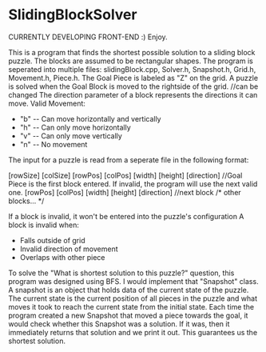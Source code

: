 # SlidingBlockSolver

CURRENTLY DEVELOPING FRONT-END :) Enjoy.

This is a program that finds the shortest possible solution to a sliding block puzzle. 
The blocks are assumed to be rectangular shapes. The program is seperated into multiple files:
slidingBlock.cpp, Solver.h, Snapshot.h, Grid.h, Movement.h, Piece.h.
The Goal Piece is labeled as "Z" on the grid. A puzzle is solved when the Goal Block is moved to the rightside of the grid. //can be changed
The direction parameter of a block represents the directions it can move.
Valid Movement:
  * "b" --  Can move horizontally and vertically
  * "h" --  Can only move horizontally
  * "v" --  Can only move vertically
  * "n" --  No movement

The input for a puzzle is read from a seperate file in the following format:

[rowSize] [colSize]
[rowPos]  [colPos]  [width] [height]  [direction]   //Goal Piece is the first block entered. If invalid, the program will use the next valid one.
[rowPos]  [colPos]  [width] [height]  [direction]   //next block
/*          other blocks...         */

If a block is invalid, it won't be entered into the puzzle's configuration
A block is invalid when:
  * Falls outside of grid
  * Invalid direction of movement
  * Overlaps with other piece
  
To solve the "What is shortest solution to this puzzle?" question, this program was designed using BFS.
I would implement that "Snapshot" class.
A snapshot is an object that holds data of the current state of the puzzle.
The current state is the current position of all pieces in the puzzle and what moves it took to reach the current state from the initial state.
Each time the program created a new Snapshot that moved a piece towards the goal, it would check whether this Snapshot was a solution.
If it was, then it immediately returns that solution and we print it out.
This guarantees us the shortest solution.
